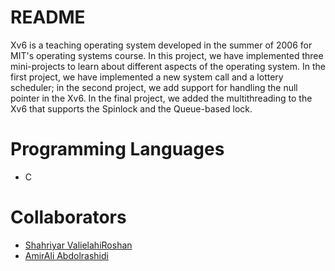 # README #

Xv6 is a teaching operating system developed in the summer of 2006 for MIT's operating systems course. In this project, we have implemented three mini-projects to learn about different aspects of the operating system. In the first project, we have implemented a new system call and a lottery scheduler; in the second project, we add support for handling the null pointer in the Xv6. In the final project, we added the multithreading to the Xv6 that supports the Spinlock and the Queue-based lock.

# Programming Languages #

* C

# Collaborators #

* [Shahriyar ValielahiRoshan](http://shahriyar.us)
* [AmirAli Abdolrashidi](http://aabdolrashidi.com)
